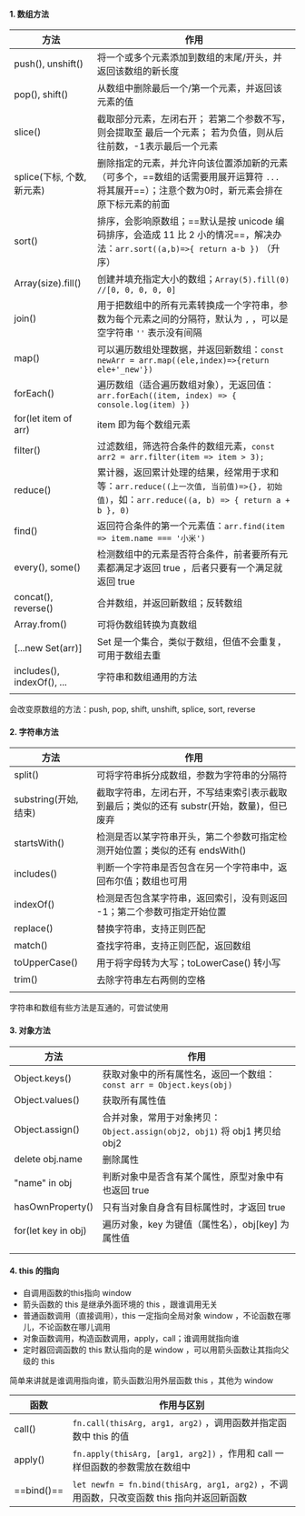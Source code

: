 #### 1. 数组方法

| 方法                       | 作用                                                         |
| -------------------------- | ------------------------------------------------------------ |
| push(), unshift()          | 将一个或多个元素添加到数组的末尾/开头，并返回该数组的新长度  |
| pop(), shift()             | 从数组中删除最后一个/第一个元素，并返回该元素的值            |
| slice()                    | 截取部分元素，左闭右开； 若第二个参数不写，则会提取至 最后一个元素； 若为负值，则从后往前数，-1表示最后一个元素 |
| splice(下标, 个数, 新元素) | 删除指定的元素，并允许向该位置添加新的元素（可多个，==数组的话需要用展开运算符 `...` 将其展开==）；注意个数为0时，新元素会排在原下标元素的前面 |
| sort()                     | 排序，会影响原数组；==默认是按 unicode 编码排序，会造成 11 比 2 小的情况==，解决办法：`arr.sort((a,b)=>{ return a-b })` （升序） |
| Array(size).fill()         | 创建并填充指定大小的数组；`Array(5).fill(0) //[0, 0, 0, 0, 0]` |
| join()                     | 用于把数组中的所有元素转换成一个字符串，参数为每个元素之间的分隔符，默认为 `,` ，可以是空字符串 `''` 表示没有间隔 |
| map()                      | 可以遍历数组处理数据，并返回新数组：`const newArr = arr.map((ele,index)=>{return ele+'_new'})` |
| forEach()                  | 遍历数组（适合遍历数组对象），无返回值：`arr.forEach((item, index) => { console.log(item) })` |
| for(let item of arr)       | item 即为每个数组元素                                        |
| filter()                   | 过滤数组，筛选符合条件的数组元素，`const arr2 = arr.filter(item => item > 3);` |
| reduce()                   | 累计器，返回累计处理的结果，经常用于求和等：`arr.reduce((上一次值, 当前值)=>{}, 初始值)`，如：`arr.reduce((a, b) => { return a + b }, 0)` |
| find()                     | 返回符合条件的第一个元素值：`arr.find(item => item.name === '小米')` |
| every(), some()            | 检测数组中的元素是否符合条件，前者要所有元素都满足才返回 true ，后者只要有一个满足就返回 true |
| concat(), reverse()        | 合并数组，并返回新数组；反转数组                             |
| Array.from()               | 可将伪数组转换为真数组                                       |
| [...new Set(arr)]          | Set 是一个集合，类似于数组，但值不会重复，可用于数组去重     |
| includes(), indexOf(), ... | 字符串和数组通用的方法                                       |
|                            |                                                              |

会改变原数组的方法：push, pop, shift, unshift, splice, sort, reverse 



#### 2. 字符串方法

| 方法                  | 作用                                                         |
| --------------------- | ------------------------------------------------------------ |
| split()               | 可将字符串拆分成数组，参数为字符串的分隔符                   |
| substring(开始, 结束) | 截取字符串，左闭右开，不写结束索引表示截取到最后；类似的还有 substr(开始，数量)，但已废弃 |
| startsWith()          | 检测是否以某字符串开头，第二个参数可指定检测开始位置；类似的还有 endsWith() |
| includes()            | 判断一个字符串是否包含在另一个字符串中，返回布尔值；数组也可用 |
| indexOf()             | 检测是否包含某字符串，返回索引，没有则返回 -1；第二个参数可指定开始位置 |
| replace()             | 替换字符串，支持正则匹配                                     |
| match()               | 查找字符串，支持正则匹配，返回数组                           |
| toUpperCase()         | 用于将字母转为大写；toLowerCase() 转小写                     |
| trim()                | 去除字符串左右两侧的空格                                     |
|                       |                                                              |

字符串和数组有些方法是互通的，可尝试使用



#### 3. 对象方法

| 方法                | 作用                                                         |
| ------------------- | ------------------------------------------------------------ |
| Object.keys()       | 获取对象中的所有属性名，返回一个数组：`const arr = Object.keys(obj)` |
| Object.values()     | 获取所有属性值                                               |
| Object.assign()     | 合并对象，常用于对象拷贝：`Object.assign(obj2, obj1)` 将 obj1 拷贝给 obj2 |
| delete obj.name     | 删除属性                                                     |
| "name" in obj       | 判断对象中是否含有某个属性，原型对象中有也返回 true          |
| hasOwnProperty()    | 只有当对象自身含有目标属性时，才返回 true                    |
| for(let key in obj) | 遍历对象，key 为键值（属性名），obj[key] 为属性值            |
|                     |                                                              |
|                     |                                                              |





#### 4.  this 的指向

- 自调用函数的this指向 window 
- 箭头函数的 this 是继承外面环境的 this ，跟谁调用无关
- 普通函数调用（直接调用），this 一定指向全局对象 window ，不论函数在哪儿，不论函数在哪儿调用
- 对象函数调用，构造函数调用，apply，call；谁调用就指向谁
- 定时器回调函数的 this 默认指向的是 window ，可以用箭头函数让其指向父级的 this 

简单来讲就是谁调用指向谁，箭头函数沿用外层函数 this ，其他为 window 

| 函数       | 作用与区别                                                   |
| ---------- | ------------------------------------------------------------ |
| call()     | `fn.call(thisArg, arg1, arg2)` ，调用函数并指定函数中 this 的值 |
| apply()    | `fn.apply(thisArg, [arg1, arg2])` ，作用和 call 一样但函数的参数需放在数组中 |
| ==bind()== | `let newfn = fn.bind(thisArg, arg1, arg2)` ，不调用函数，只改变函数 this 指向并返回新函数 |

